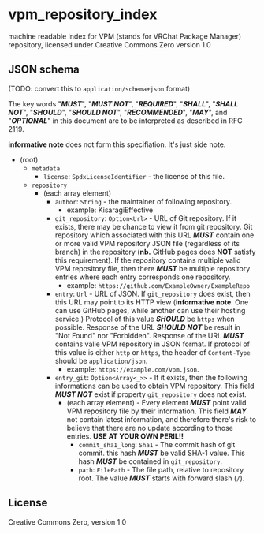 # vpm_repository_index
machine readable index for VPM (stands for VRChat Package Manager) repository, licensed under Creative Commons Zero version 1.0

## JSON schema
(TODO: convert this to `application/schema+json` format)

The key words "***MUST***", "***MUST NOT***", "***REQUIRED***", "***SHALL***", "***SHALL NOT***", "***SHOULD***", "***SHOULD NOT***", "***RECOMMENDED***",  "***MAY***", and "***OPTIONAL***" in this document are to be interpreted as described in RFC 2119.

**informative note** does not form this specifiation. It's just side note.

* (root)
  * `metadata`
    * `license`: `SpdxLicenseIdentifier` - the license of this file.
  * `repository`
    * (each array element)
      * `author`: `String` - the maintainer of following repository.
        * example: KisaragiEffective
      * `git_repository`: `Option<Url>` - URL of Git repository. If it exists, there may be chance to view it from git repository. Git repository which associated with this URL ***MUST*** contain one or more valid VPM repository JSON file (regardless of its branch) in the repository (**nb.** GitHub pages does **NOT** satisfy this requirement). If the repository contains multiple valid VPM repository file, then there ***MUST*** be multiple repository entries where each entry corresponds one repository.
        * example: `https://github.com/ExampleOwner/ExampleRepo`
      * `entry`: `Url` - URL of JSON. If `git_repository` does exist, then this URL may point to its HTTP view (**informative note**. One can use GitHub pages, while another can use their hosting service.) Protocol of this value ***SHOULD*** be `https` when possible. Response of the URL ***SHOULD NOT*** be result in "Not Found" nor "Forbidden". Response of the URL ***MUST*** contains valie VPM repository in JSON format. If protocol of this value is either `http` or `https`, the header of `Content-Type` should be `application/json`.
        * example: `https://example.com/vpm.json`.
      * `entry_git`: `Option<Array<_>>` - If it exists, then the following informations can be used to obtain VPM repository. This field ***MUST NOT*** exist if property `git_repository` does not exist. 
        * (each array element) - Every element ***MUST*** point valid VPM repository file by their information. This field ***MAY*** not contain latest information, and therefore there's risk to believe that there are no update according to those entries. **USE AT YOUR OWN PERIL!!**
          * `commit_sha1_long`: `Sha1` - The commit hash of git commit. this hash ***MUST*** be valid SHA-1 value. This hash ***MUST*** be contained in `git_repository`.
          * `path`: `FilePath` - The file path, relative to repository root. The value ***MUST*** starts with forward slash (`/`).

## License
Creative Commons Zero, version 1.0
